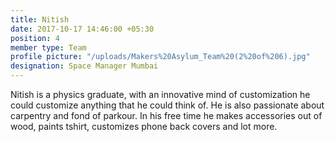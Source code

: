 ```yaml
---
title: Nitish
date: 2017-10-17 14:46:00 +05:30
position: 4
member type: Team
profile picture: "/uploads/Makers%20Asylum_Team%20(2%20of%206).jpg"
designation: Space Manager Mumbai
---
```


Nitish is a physics graduate, with an innovative mind of customization he could customize anything that he could think of. He is also passionate about carpentry and fond of parkour. In his free time he makes accessories out of wood, paints tshirt, customizes phone back covers and lot more.